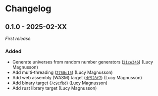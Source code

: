 # Changelog

## 0.1.0 - 2025-02-XX

_First release._

### Added

- Generate universes from random number generators ([`21ce346`](https://github.com/2sugarcubes/astrolabe/commit/21ce346)) (Lucy Magnusson)
- Add multi-threading ([`2760c15`](https://github.com/2sugarcubes/astrolabe/commit/2760c15)) (Lucy Magnusson)
- Add web assembly (WASM) target ([`df528f7`](https://github.com/2sugarcubes/astrolabe/commit/df528f7)) (Lucy Magnusson)
- Add binary target ([`7c9cfbd`](https://github.com/2sugarcubes/astrolabe/commit/7c9cfbd)) (Lucy Magnusson)
- Add rust library target (Lucy Magnusson)
